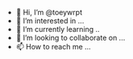 - 👋 Hi, I’m @toeywrpt
- 👀 I’m interested in ...
- 🌱 I’m currently learning ..
- 💞️ I’m looking to collaborate on ...
- 📫 How to reach me ...

<!---
toeywrpt/toeywrpt is a ✨ special ✨ repository because its `README.md` (this file) appears on your GitHub profile.
You can click the Preview link to take a look at your changes.
--->
